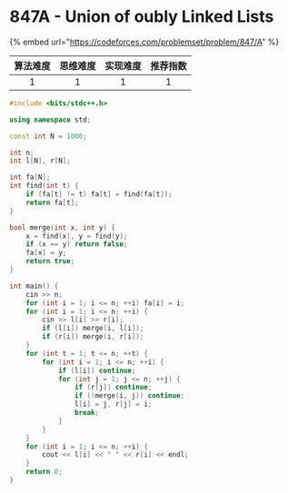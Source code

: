 # 847A - Union of oubly Linked Lists

{% embed url="https://codeforces.com/problemset/problem/847/A" %}

| 算法难度 | 思维难度 | 实现难度 | 推荐指数 |
| :--: | :--: | :--: | :--: |
|   1  |   1  |   1  |   1  |



```cpp
#include <bits/stdc++.h>

using namespace std;

const int N = 1000;

int n;
int l[N], r[N];

int fa[N];
int find(int t) {
	if (fa[t] != t) fa[t] = find(fa[t]);
	return fa[t];
}

bool merge(int x, int y) {
	x = find(x), y = find(y);
	if (x == y) return false;
	fa[x] = y;
	return true;
}

int main() {
	cin >> n;
	for (int i = 1; i <= n; ++i) fa[i] = i;
	for (int i = 1; i <= n; ++i) {
		cin >> l[i] >> r[i];
		if (l[i]) merge(i, l[i]);
		if (r[i]) merge(i, r[i]);
	}
	for (int t = 1; t <= n; ++t) {
		for (int i = 1; i <= n; ++i) {
			if (l[i]) continue;
			for (int j = 1; j <= n; ++j) {
				if (r[j]) continue;
				if (!merge(i, j)) continue;
				l[i] = j, r[j] = i;
				break;
			}
		}
	}
	for (int i = 1; i <= n; ++i) {
		cout << l[i] << " " << r[i] << endl;
	}
	return 0;
}
```
